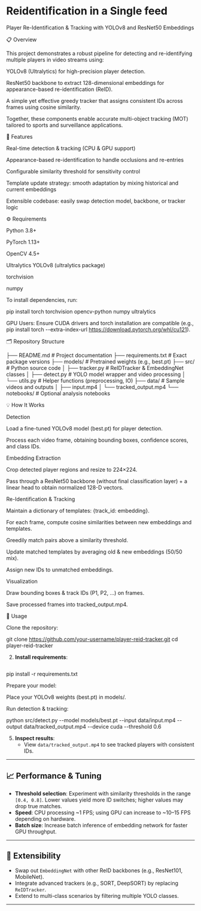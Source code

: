# Reidentification in a Single feed
Player Re-Identification & Tracking with YOLOv8 and ResNet50 Embeddings

📋 Overview

This project demonstrates a robust pipeline for detecting and re-identifying multiple players in video streams using:

YOLOv8 (Ultralytics) for high-precision player detection.

ResNet50 backbone to extract 128-dimensional embeddings for appearance-based re-identification (ReID).

A simple yet effective greedy tracker that assigns consistent IDs across frames using cosine similarity.

Together, these components enable accurate multi-object tracking (MOT) tailored to sports and surveillance applications.

🚀 Features

Real-time detection & tracking (CPU & GPU support)

Appearance-based re-identification to handle occlusions and re-entries

Configurable similarity threshold for sensitivity control

Template update strategy: smooth adaptation by mixing historical and current embeddings

Extensible codebase: easily swap detection model, backbone, or tracker logic

⚙️ Requirements

Python 3.8+

PyTorch 1.13+

OpenCV 4.5+

Ultralytics YOLOv8 (ultralytics package)

torchvision

numpy

To install dependencies, run:

pip install torch torchvision opencv-python numpy ultralytics

GPU Users: Ensure CUDA drivers and torch installation are compatible (e.g., pip install torch --extra-index-url https://download.pytorch.org/whl/cu121).

🗂 Repository Structure

├── README.md             # Project documentation
├── requirements.txt      # Exact package versions
├── models/               # Pretrained weights (e.g., best.pt)
├── src/                  # Python source code
│   ├── tracker.py        # ReIDTracker & EmbeddingNet classes
│   ├── detect.py         # YOLO model wrapper and video processing
│   └── utils.py          # Helper functions (preprocessing, IO)
├── data/                 # Sample videos and outputs
│   ├── input.mp4
│   └── tracked_output.mp4
└── notebooks/            # Optional analysis notebooks

💡 How It Works

Detection

Load a fine-tuned YOLOv8 model (best.pt) for player detection.

Process each video frame, obtaining bounding boxes, confidence scores, and class IDs.

Embedding Extraction

Crop detected player regions and resize to 224×224.

Pass through a ResNet50 backbone (without final classification layer) + a linear head to obtain normalized 128-D vectors.

Re-Identification & Tracking

Maintain a dictionary of templates: {track_id: embedding}.

For each frame, compute cosine similarities between new embeddings and templates.

Greedily match pairs above a similarity threshold.

Update matched templates by averaging old & new embeddings (50/50 mix).

Assign new IDs to unmatched embeddings.

Visualization

Draw bounding boxes & track IDs (P1, P2, ...) on frames.

Save processed frames into tracked_output.mp4.

📝 Usage

Clone the repository:

git clone https://github.com/your-username/player-reid-tracker.git
cd player-reid-tracker


2. **Install requirements**:
   ```bash
pip install -r requirements.txt

Prepare your model:

Place your YOLOv8 weights (best.pt) in models/.

Run detection & tracking:



python src/detect.py --model models/best.pt --input data/input.mp4 --output data/tracked_output.mp4 --device cuda --threshold 0.6

5. **Inspect results**:
   - View `data/tracked_output.mp4` to see tracked players with consistent IDs.

---

## 📈 Performance & Tuning

- **Threshold selection**: Experiment with similarity thresholds in the range `[0.4, 0.8]`. Lower values yield more ID switches; higher values may drop true matches.
- **Speed**: CPU processing ~1 FPS; using GPU can increase to ~10–15 FPS depending on hardware.
- **Batch size**: Increase batch inference of embedding network for faster GPU throughput.

---

## 📂 Extensibility

- Swap out `EmbeddingNet` with other ReID backbones (e.g., ResNet101, MobileNet).
- Integrate advanced trackers (e.g., SORT, DeepSORT) by replacing `ReIDTracker`.
- Extend to multi-class scenarios by filtering multiple YOLO classes.

---
